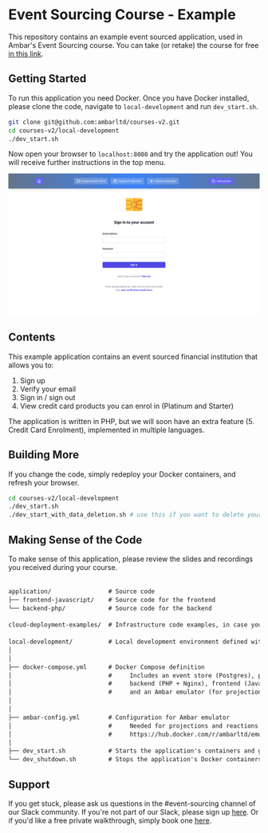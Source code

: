 # Event Sourcing Course - Example

This repository contains an example event sourced application, used in Ambar's Event Sourcing course. You can take
(or retake) the course for free [in this link](https://ambar.cloud/esd).

## Getting Started

To run this application you need Docker. Once you have Docker installed, please clone the code, 
navigate to `local-development` and run `dev_start.sh`.

```bash
git clone git@github.com:ambarltd/courses-v2.git
cd courses-v2/local-development
./dev_start.sh
```

Now open your browser to `localhost:8080` and try the application out! You will receive 
further instructions in the top menu.

![Application Screenshot](.github/docs-images/ApplicationScreenshot.png)


## Contents

This example application contains an event sourced financial institution that allows you to:

1. Sign up
2. Verify your email
3. Sign in / sign out
4. View credit card products you can enrol in (Platinum and Starter)

The application is written in PHP, but we will soon have an extra feature (5. Credit Card Enrolment), 
implemented in multiple languages.

## Building More

If you change the code, simply redeploy your Docker containers, and refresh your browser.

```bash
cd courses-v2/local-development
./dev_start.sh
./dev_start_with_data_deletion.sh # use this if you want to delete your existing event store, and projection db
```

## Making Sense of the Code

To make sense of this application, please review the slides and recordings you received during your course. 

[//]: <> (TODO: Include a structure for the various events in the system.)

```markdown

application/                # Source code
├── frontend-javascript/    # Source code for the frontend
└── backend-php/            # Source code for the backend

cloud-deployment-examples/  # Infrastructure code examples, in case you ever want to deploy this to the cloud.

local-development/          # Local development environment defined with Docker Compose
│
│
├── docker-compose.yml      # Docker Compose definition
│                           #     Includes an event store (Postgres), projection db (Mongo),
│                           #     backend (PHP + Nginx), frontend (JavaScript + Nginx),
│                           #     and an Ambar emulator (for projections and reactions)
│
│
├── ambar-config.yml        # Configuration for Ambar emulator
│                           #     Needed for projections and reactions as per 
│                           #     https://hub.docker.com/r/ambarltd/emulator
│
├── dev_start.sh            # Starts the application's containers and gives you first steps!
└── dev_shutdown.sh         # Stops the application's Docker containers
```

## Support

If you get stuck, please ask us questions in the #event-sourcing channel of our Slack community. 
If you're not part of our Slack, please sign up [here](https://www.launchpass.com/ambar). 
Or if you'd like a free private walkthrough, simply book one [here](https://calendly.com/luis-ambar).

